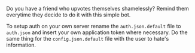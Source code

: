 Do you have a friend who upvotes themselves shamelessly? Remind them everytime they decide to do it with this simple bot. 

To setup auth on your own server rename the `auth.json.default` file to `auth.json` and insert your own application token where necessary. Do the same thing for the `config.json.default` file with the user to hate's information.